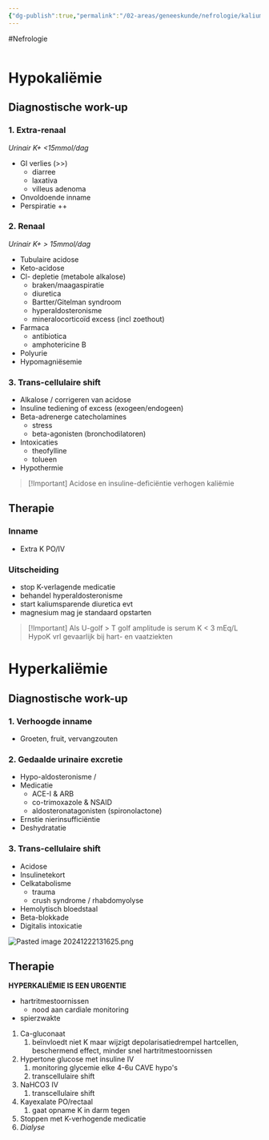 ```yaml
---
{"dg-publish":true,"permalink":"/02-areas/geneeskunde/nefrologie/kalium/","noteIcon":"","created":"2024-12-22T12:56:09.469+01:00","updated":"2024-12-31T16:51:47.200+01:00"}
---
```


#Nefrologie 

```table-of-contents
```

# Hypokaliëmie

## Diagnostische work-up

### 1. Extra-renaal

*Urinair K+ <15mmol/dag* 
- GI verlies (>>)
	- diarree
	- laxativa
	- villeus adenoma
- Onvoldoende inname
- Perspiratie ++
### 2. Renaal

*Urinair K+ > 15mmol/dag* 
- Tubulaire acidose
- Keto-acidose
- Cl- depletie (metabole alkalose)
	- braken/maagaspiratie
	- diuretica
	- Bartter/Gitelman syndroom
	- hyperaldosteronisme
	- mineralocorticoïd excess (incl zoethout) 
- Farmaca
	- antibiotica
	- amphotericine B
- Polyurie
- Hypomagniësemie

### 3. Trans-cellulaire shift

- Alkalose / corrigeren van acidose
- Insuline tediening of excess (exogeen/endogeen)
- Beta-adrenerge catecholamines
	- stress
	- beta-agonisten (bronchodilatoren)
- Intoxicaties
	- theofylline
	- tolueen
- Hypothermie


> [!Important] Acidose en insuline-deficiëntie verhogen kaliëmie

## Therapie

### Inname
- Extra K PO/IV
### Uitscheiding
- stop K-verlagende medicatie
- behandel hyperaldosteronisme
- start kaliumsparende diuretica evt
- magnesium mag je standaard opstarten

> [!Important] Als U-golf > T golf amplitude is serum K < 3 mEq/L
> HypoK vrl gevaarlijk bij hart- en vaatziekten


# Hyperkaliëmie

## Diagnostische work-up

### 1. Verhoogde inname
- Groeten, fruit, vervangzouten
### 2. Gedaalde urinaire excretie
- Hypo-aldosteronisme / 
- Medicatie
	- ACE-I & ARB
	- co-trimoxazole & NSAID
	- aldosteronatagonisten (spironolactone)
- Ernstie nierinsufficiëntie
- Deshydratatie
### 3. Trans-cellulaire shift
- Acidose
- Insulinetekort
- Celkatabolisme
	- trauma
	- crush syndrome / rhabdomyolyse
- Hemolytisch bloedstaal
- Beta-blokkade
- Digitalis intoxicatie

![Pasted image 20241222131625.png](/img/user/05%20Toolkit/Files/Pasted%20image%2020241222131625.png)

## Therapie

**HYPERKALIËMIE IS EEN URGENTIE**
- hartritmestoornissen
	- nood aan cardiale monitoring
- spierzwakte

1. Ca-gluconaat 
	1. beïnvloedt niet K maar wijzigt depolarisatiedrempel hartcellen, beschermend effect, minder snel hartritmestoornissen
2. Hypertone glucose met insuline IV
	1.  monitoring glycemie elke 4-6u CAVE hypo's
	2. transcellulaire shift
3. NaHCO3 IV
	1. transcellulaire shift
4. Kayexalate PO/rectaal
	1. gaat opname K in darm tegen
5. Stoppen met K-verhogende medicatie
6. *Dialyse*




